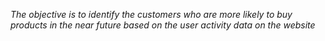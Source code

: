 
*The objective is to identify the customers who are more likely to buy products in the near future based on the user activity data on the website*
